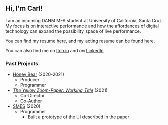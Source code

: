 ## Hi, I'm Carl!

I am an incoming DANM MFA student at University of California, Santa Cruz.
My focus is on interactive performance and how the affordances of digital technology can expand the possibility space of live performance.

You can find my resume [here,](https://drive.google.com/file/d/18sAPU4qTTX4Lolzk3tzA3YQ_ZVwv9F1c/view?usp=sharing) and my acting resume can be found [here.](https://drive.google.com/file/d/1XmENsK_9vydFZMv1ZIIsHkatv77oGcyA/view?usp=sharing)

You can also find me on [Itch.io](https://carlerez.itch.io) and on [LinkedIn](https://www.linkedin.com/in/carl-erez-9b9a8513a)

### Past Projects
- [Honey Bear](https://team-bbbees.itch.io/honey-bear) (2020-2021)
  - Producer
  - Programmer
- [*The Yellow Zoom-Paper: Working Title*](https://drive.google.com/file/d/1p7Hp2EiSEep44pRnd7FjpvQ26trfPlAH/view?usp=sharing) (2021)
  - Co-Director
  - Co-Author
- [SMES](http://www.exag.org/papers/EXAG_2020_paper_2.pdf) (2020)
  - Programmer
    - Built a prototype of the UI described in the paper
